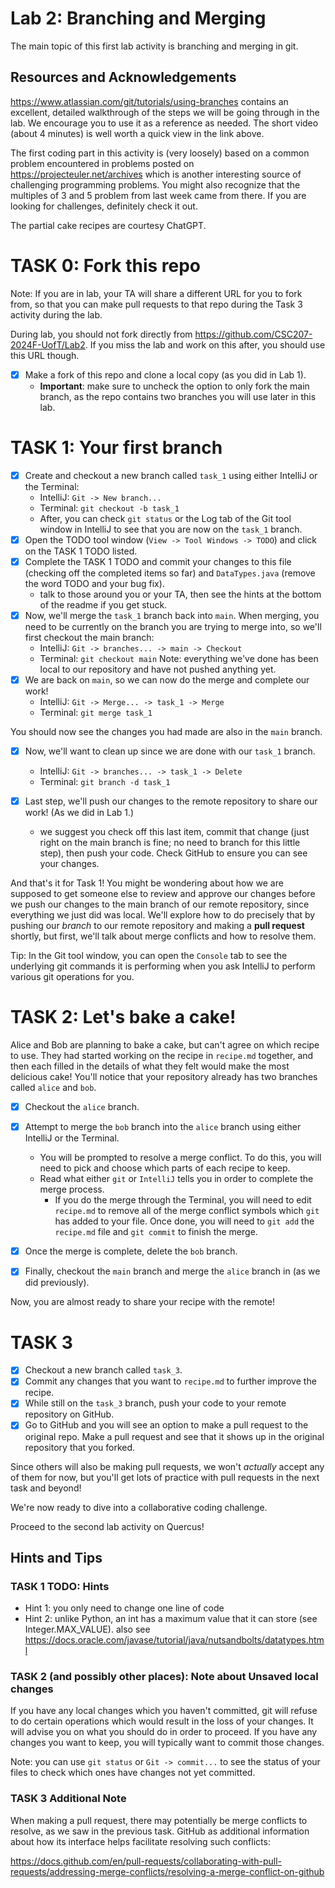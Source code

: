# Lab 2: Branching and Merging

The main topic of this first lab activity is branching and merging in git.

## Resources and Acknowledgements

https://www.atlassian.com/git/tutorials/using-branches contains an excellent, detailed
walkthrough of the steps we will be going through in the lab. We encourage you to use
it as a reference as needed. The short video (about 4 minutes) is well worth a quick view
in the link above.

The first coding part in this activity is (very loosely) based on a common problem encountered in
problems posted on https://projecteuler.net/archives which is another interesting source of challenging
programming problems. You might also recognize that the multiples of 3 and 5 problem from
last week came from there. If you are looking for challenges, definitely check it out.

The partial cake recipes are courtesy ChatGPT.

# TASK 0: Fork this repo

Note: If you are in lab, your TA will share a different URL for you to fork from, so that you
can make pull requests to that repo during the Task 3 activity during the lab.

During lab, you should not fork directly from https://github.com/CSC207-2024F-UofT/Lab2.
If you miss the lab and work on this after, you should use this URL though.

-   [x] Make a fork of this repo and clone a local copy (as you did in Lab 1).
    -   **Important**: make sure to uncheck the option to only fork the main branch, as the repo
        contains two branches you will use later in this lab.

# TASK 1: Your first branch

-   [x] Create and checkout a new branch called `task_1` using either IntelliJ or the Terminal:
    -   IntelliJ: `Git -> New branch...`
    -   Terminal: `git checkout -b task_1`
    -   After, you can check `git status` or the Log tab of the Git tool window in IntelliJ to see
        that you are now on the `task_1` branch.
-   [x] Open the TODO tool window (`View -> Tool Windows -> TODO`) and click on the TASK 1 TODO listed.
-   [x] Complete the TASK 1 TODO and commit your changes to this file (checking off the
        completed items so far) and `DataTypes.java` (remove the word TODO and your bug fix).
    -   talk to those around you or your TA, then see the hints at the bottom of the readme if you get stuck.
-   [x] Now, we'll merge the `task_1` branch back into `main`. When merging,
        you need to be currently on the branch you are trying to merge into, so we'll first checkout the main
        branch:
    -   IntelliJ: `Git -> branches... -> main -> Checkout`
    -   Terminal: `git checkout main`
        Note: everything we've done has been local to our repository and have not pushed anything yet.
-   [x] We are back on `main`, so we can now do the merge and complete our work!
    -   IntelliJ: `Git -> Merge... -> task_1 -> Merge`
    -   Terminal: `git merge task_1`

You should now see the changes you had made are also in the `main` branch.

-   [x] Now, we'll want to clean up since we are done with our `task_1` branch.

    -   IntelliJ: `Git -> branches... -> task_1 -> Delete`
    -   Terminal: `git branch -d task_1`

-   [x] Last step, we'll push our changes to the remote repository to share our work! (As we did in Lab 1.)
    -   we suggest you check off this last item, commit that change (just right on the main branch is fine;
        no need to branch for this little step), then push your code. Check GitHub to ensure you can
        see your changes.

And that's it for Task 1! You might be wondering about how we are supposed to get someone else
to review and approve our changes before we push our changes to the main branch of
our remote repository, since everything we just did was local. We'll explore how to do precisely
that by pushing our _branch_ to our remote repository and making a **pull request** shortly, but first,
we'll talk about merge conflicts and how to resolve them.

Tip: In the Git tool window, you can open the `Console` tab to see the underlying git commands it
is performing when you ask IntelliJ to perform various git operations for you.

# TASK 2: Let's bake a cake!

Alice and Bob are planning to bake a cake, but can't agree on which recipe to use. They had
started working on the recipe in `recipe.md` together, and then each filled in the details of
what they felt would make the most delicious cake!
You'll notice that your repository already has two branches called `alice` and `bob`.

-   [x] Checkout the `alice` branch.
-   [x] Attempt to merge the `bob` branch into the `alice` branch using either IntelliJ or the Terminal.
    -   You will be prompted to resolve a merge conflict. To do this, you will need to pick and choose which
        parts of each recipe to keep.
    -   Read what either `git` or `IntelliJ` tells you in order to complete the merge process.
        -   If you do the merge through the Terminal, you will need to edit `recipe.md` to remove all of the
            merge conflict symbols which `git` has added to your file. Once done, you will need to `git add` the
            `recipe.md` file and `git commit` to finish the merge.
-   [x] Once the merge is complete, delete the `bob` branch.

-   [x] Finally, checkout the `main` branch and merge the `alice` branch in (as we did previously).

Now, you are almost ready to share your recipe with the remote!

# TASK 3

-   [x] Checkout a new branch called `task_3`.
-   [x] Commit any changes that you want to `recipe.md` to further improve the recipe.
-   [x] While still on the `task_3` branch, push your code to your remote repository on GitHub.
-   [x] Go to GitHub and you will see an option to make a pull request to the original repo. Make
        a pull request and see that it shows up in the original repository that you forked.

Since others will also be making pull requests, we won't _actually_ accept any of them for now, but
you'll get lots of practice with pull requests in the next task and beyond!

We're now ready to dive into a collaborative coding challenge.

Proceed to the second lab activity on Quercus!

## Hints and Tips

### TASK 1 TODO: Hints

-   Hint 1: you only need to change one line of code
-   Hint 2: unlike Python, an int has a maximum value that it can store (see Integer.MAX_VALUE).
    also see https://docs.oracle.com/javase/tutorial/java/nutsandbolts/datatypes.html

### TASK 2 (and possibly other places): Note about Unsaved local changes

If you have any local changes which you haven't committed, git will refuse to do certain operations
which would result in the loss of your changes. It will advise you on what you should do in order to
proceed. If you have any changes you want to keep, you will typically want to commit those changes.

Note: you can use `git status` or `Git -> commit...` to see the status of your files to check which
ones have changes not yet committed.

### TASK 3 Additional Note

When making a pull request, there may potentially be merge conflicts to resolve, as we saw in the
previous task. GitHub as additional information about how its interface helps facilitate resolving such
conflicts:

https://docs.github.com/en/pull-requests/collaborating-with-pull-requests/addressing-merge-conflicts/resolving-a-merge-conflict-on-github
